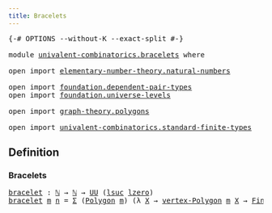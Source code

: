 ```yaml
---
title: Bracelets
---
```


<pre class="Agda"><a id="35" class="Symbol">{-#</a> <a id="39" class="Keyword">OPTIONS</a> <a id="47" class="Pragma">--without-K</a> <a id="59" class="Pragma">--exact-split</a> <a id="73" class="Symbol">#-}</a>

<a id="78" class="Keyword">module</a> <a id="85" href="univalent-combinatorics.bracelets.html" class="Module">univalent-combinatorics.bracelets</a> <a id="119" class="Keyword">where</a>

<a id="126" class="Keyword">open</a> <a id="131" class="Keyword">import</a> <a id="138" href="elementary-number-theory.natural-numbers.html" class="Module">elementary-number-theory.natural-numbers</a>

<a id="180" class="Keyword">open</a> <a id="185" class="Keyword">import</a> <a id="192" href="foundation.dependent-pair-types.html" class="Module">foundation.dependent-pair-types</a>
<a id="224" class="Keyword">open</a> <a id="229" class="Keyword">import</a> <a id="236" href="foundation.universe-levels.html" class="Module">foundation.universe-levels</a>

<a id="264" class="Keyword">open</a> <a id="269" class="Keyword">import</a> <a id="276" href="graph-theory.polygons.html" class="Module">graph-theory.polygons</a>

<a id="299" class="Keyword">open</a> <a id="304" class="Keyword">import</a> <a id="311" href="univalent-combinatorics.standard-finite-types.html" class="Module">univalent-combinatorics.standard-finite-types</a>
</pre>
## Definition

### Bracelets

<pre class="Agda"><a id="bracelet"></a><a id="400" href="univalent-combinatorics.bracelets.html#400" class="Function">bracelet</a> <a id="409" class="Symbol">:</a> <a id="411" href="elementary-number-theory.natural-numbers.html#1458" class="Datatype">ℕ</a> <a id="413" class="Symbol">→</a> <a id="415" href="elementary-number-theory.natural-numbers.html#1458" class="Datatype">ℕ</a> <a id="417" class="Symbol">→</a> <a id="419" href="foundation-core.universe-levels.html#235" class="Primitive">UU</a> <a id="422" class="Symbol">(</a><a id="423" href="Agda.Primitive.html#780" class="Primitive">lsuc</a> <a id="428" href="Agda.Primitive.html#764" class="Primitive">lzero</a><a id="433" class="Symbol">)</a>
<a id="435" href="univalent-combinatorics.bracelets.html#400" class="Function">bracelet</a> <a id="444" href="univalent-combinatorics.bracelets.html#444" class="Bound">m</a> <a id="446" href="univalent-combinatorics.bracelets.html#446" class="Bound">n</a> <a id="448" class="Symbol">=</a> <a id="450" href="foundation-core.dependent-pair-types.html#515" class="Record">Σ</a> <a id="452" class="Symbol">(</a><a id="453" href="graph-theory.polygons.html#2934" class="Function">Polygon</a> <a id="461" href="univalent-combinatorics.bracelets.html#444" class="Bound">m</a><a id="462" class="Symbol">)</a> <a id="464" class="Symbol">(λ</a> <a id="467" href="univalent-combinatorics.bracelets.html#467" class="Bound">X</a> <a id="469" class="Symbol">→</a> <a id="471" href="graph-theory.polygons.html#3392" class="Function">vertex-Polygon</a> <a id="486" href="univalent-combinatorics.bracelets.html#444" class="Bound">m</a> <a id="488" href="univalent-combinatorics.bracelets.html#467" class="Bound">X</a> <a id="490" class="Symbol">→</a> <a id="492" href="univalent-combinatorics.standard-finite-types.html#2149" class="Function">Fin</a> <a id="496" href="univalent-combinatorics.bracelets.html#446" class="Bound">n</a><a id="497" class="Symbol">)</a>
</pre>